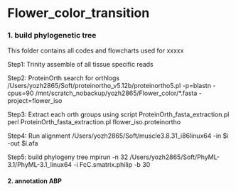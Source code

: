 # Flower_color_transition
### 1. build phylogenetic tree
This folder contains all codes and flowcharts used for xxxxx


Step1: Trinity assemble of all tissue specific reads

Step2: ProteinOrth search for orthlogs
/Users/yozh2865/Soft/proteinortho_v5.12b/proteinortho5.pl -p=blastn -cpus=90 /mnt/scratch_nobackup/yozh2865/Flower_color/*.fasta -project=flower_iso

Step3: Extract each orth groups using script ProteinOrth_fasta_extraction.pl
perl ProteinOrth_fasta_extraction.pl flower_iso.proteinortho

Step4: Run alignment
/Users/yozh2865/Soft/muscle3.8.31_i86linux64 -in $i -out $i.afa

Step5: build phylogeny tree
mpirun -n 32 /Users/yozh2865/Soft/PhyML-3.1/PhyML-3.1_linux64 -i FcC.smatrix.philip -b 30

#### 2. annotation ABP
